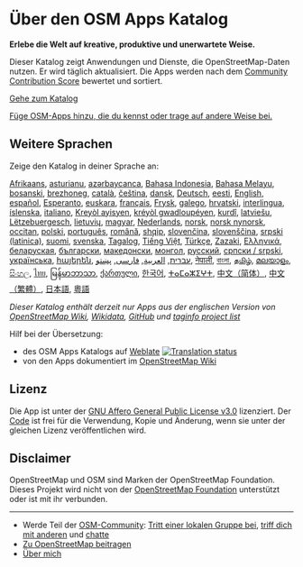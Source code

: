 # Über den OSM Apps Katalog

**Erlebe die Welt auf kreative, produktive und unerwartete Weise.**

Dieser Katalog zeigt Anwendungen und Dienste, die OpenStreetMap-Daten nutzen. Er
wird täglich aktualisiert. Die Apps werden nach dem [Community Contribution
Score](/docs/score) bewertet und sortiert.

[Gehe zum Katalog](https://osm-apps.org)

[Füge OSM-Apps hinzu, die du kennst oder trage auf andere Weise
bei.](https://wiki.openstreetmap.org/wiki/OSM_Apps_Catalog)

## Weitere Sprachen

Zeige den Katalog in deiner Sprache an:

[Afrikaans](/?lang=af), [asturianu](/?lang=ast), [azərbaycanca](/?lang=az),
[Bahasa Indonesia](/?lang=id), [Bahasa Melayu](/?lang=ms),
[bosanski](/?lang=bs), [brezhoneg](/?lang=br), [català](/?lang=ca),
[čeština](/?lang=cs), [dansk](/?lang=da), [Deutsch](/?lang=de),
[eesti](/?lang=et), [English](/?lang=en), [español](/?lang=es),
[Esperanto](/?lang=eo), [euskara](/?lang=eu), [français](/?lang=fr),
[Frysk](/?lang=fy), [galego](/?lang=gl), [hrvatski](/?lang=hr),
[interlingua](/?lang=ia), [íslenska](/?lang=is), [italiano](/?lang=it), [Kreyòl
ayisyen](/?lang=ht), [kréyòl gwadloupéyen](/?lang=gcf), [kurdî](/?lang=ku),
[latviešu](/?lang=lv), [Lëtzebuergesch](/?lang=lb), [lietuvių](/?lang=lt),
[magyar](/?lang=hu), [Nederlands](/?lang=nl), [norsk](/?lang=no), [norsk
nynorsk](/?lang=nn), [occitan](/?lang=oc), [polski](/?lang=pl),
[português](/?lang=pt), [română](/?lang=ro), [shqip](/?lang=sq),
[slovenčina](/?lang=sk), [slovenščina](/?lang=sl), [srpski
(latinica)](/?lang=sr-latn), [suomi](/?lang=fi), [svenska](/?lang=sv),
[Tagalog](/?lang=tl), [Tiếng Việt](/?lang=vi), [Türkçe](/?lang=tr),
[Zazaki](/?lang=diq), [Ελληνικά](/?lang=el), [беларуская](/?lang=be),
[български](/?lang=bg), [македонски](/?lang=mk), [монгол](/?lang=mn),
[русский](/?lang=ru), [српски / srpski](/?lang=sr), [українська](/?lang=uk),
[հայերեն](/?lang=hy), [עברית](/?lang=he), [العربية](/?lang=ar),
[فارسی](/?lang=fa), [پښتو](/?lang=ps), [नेपाली](/?lang=ne), [বাংলা](/?lang=bn),
[தமிழ்](/?lang=ta), [മലയാളം](/?lang=ml), [සිංහල](/?lang=si), [ไทย](/?lang=th),
[မြန်မာဘာသာ](/?lang=my), [ქართული](/?lang=ka), [한국어](/?lang=ko),
[ⵜⴰⵎⴰⵣⵉⵖⵜ](/?lang=tzm), [中文（简体）](/?lang=zh-hans), [中文（繁體）](/?lang=zh-hant),
[日本語](/?lang=ja), [粵語](/?lang=yue)

_Dieser Katalog enthält derzeit nur Apps aus der englischen Version von
[OpenStreetMap Wiki](https://wiki.openstreetmap.org/),
[Wikidata](https://www.wikidata.org/), [GitHub](https://github.com/) und
[taginfo project list](https://taginfo.openstreetmap.org/projects)_

Hilf bei der Übersetzung:

- des OSM Apps Katalogs auf
  [Weblate](https://hosted.weblate.org/projects/osm-apps-catalog/osm-apps-catalog)
  <a href="https://hosted.weblate.org/engage/osm-apps-catalog/" target="_blank" rel="noreferrer">
  <img src="https://hosted.weblate.org/widgets/osm-apps-catalog/-/svg-badge.svg" alt="Translation status" /></a>
- von den Apps dokumentiert im [OpenStreetMap
  Wiki](https://wiki.openstreetmap.org/wiki/Wiki_Translation)

## Lizenz

Die App ist unter der [GNU Affero General Public License
v3.0](https://github.com/ToastHawaii/osm-apps-catalog/blob/master/LICENSE)
lizenziert. Der [Code](https://github.com/ToastHawaii/osm-apps-catalog) ist frei
für die Verwendung, Kopie und Änderung, wenn sie unter der gleichen Lizenz
veröffentlichen wird.

## Disclaimer

OpenStreetMap und OSM sind Marken der OpenStreetMap Foundation. Dieses Projekt
wird nicht von der [OpenStreetMap Foundation](https://osmfoundation.org/)
unterstützt oder ist mit ihr verbunden.

---

- Werde Teil der
  [OSM-Community](https://resultmaps.neis-one.org/oooc?layers=B&zoom=5&lat=47.6215&lon=7.5816&contributors=TTTTTT):
  [Tritt einer lokalen Gruppe bei](https://usergroups.openstreetmap.de/), [triff
  dich mit anderen](https://osmcal.org/) und [chatte](https://community.osm.be/)
- [Zu OpenStreetMap
  beitragen](https://wiki.openstreetmap.org/wiki/How_to_contribute)
- [Über mich](https://wiki.openstreetmap.org/wiki/User:ToastHawaii)
